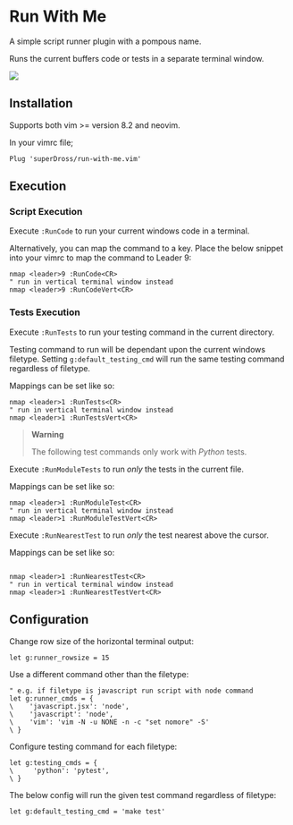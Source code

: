 # Run With Me

A simple script runner plugin with a pompous name.

Runs the current buffers code or tests in a separate terminal window.

![](https://user-images.githubusercontent.com/16519378/186270965-38799bd8-86b4-442a-a6ab-65b1006f8f3f.gif)


## Installation

Supports both vim >= version 8.2 and neovim.

In your vimrc file;

```vim
Plug 'superDross/run-with-me.vim'
```


## Execution

### Script Execution

Execute `:RunCode` to run your current windows code in a terminal.

Alternatively, you can map the command to a key. Place the below snippet into your vimrc to map the command to Leader 9:

```vim
nmap <leader>9 :RunCode<CR>
" run in vertical terminal window instead
nmap <leader>9 :RunCodeVert<CR>
```

### Tests Execution

Execute `:RunTests` to run your testing command in the current directory.

Testing command to run will be dependant upon the current windows filetype. Setting `g:default_testing_cmd` will run the same testing command regardless of filetype.

Mappings can be set like so:

```vim
nmap <leader>1 :RunTests<CR>
" run in vertical terminal window instead
nmap <leader>1 :RunTestsVert<CR>
```

<!-- https://github.com/community/community/discussions/16925 -->
<!-- > **Note** -->
<!-- > 
<!-- > This is a note -->

> **Warning**
>
> The following test commands only work with _Python_ tests.

Execute `:RunModuleTests` to run *only* the tests in the current file.

Mappings can be set like so:

```vim
nmap <leader>1 :RunModuleTest<CR>
" run in vertical terminal window instead
nmap <leader>1 :RunModuleTestVert<CR>
```

Execute `:RunNearestTest` to run *only* the test nearest above the cursor.

Mappings can be set like so:

```vim

nmap <leader>1 :RunNearestTest<CR>
" run in vertical terminal window instead
nmap <leader>1 :RunNearestTestVert<CR>
```

## Configuration

Change row size of the horizontal terminal output:

```vim
let g:runner_rowsize = 15
```

Use a different command other than the filetype:

```vim
" e.g. if filetype is javascript run script with node command
let g:runner_cmds = {
\    'javascript.jsx': 'node',
\    'javascript': 'node',
\    'vim': 'vim -N -u NONE -n -c "set nomore" -S'
\ }
```

Configure testing command for each filetype:

```vim
let g:testing_cmds = {
\     'python': 'pytest',
\ }
```

The below config will run the given test command regardless of filetype:

```vim
let g:default_testing_cmd = 'make test'
```
